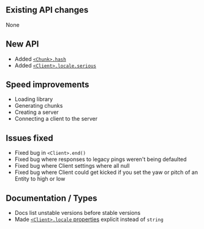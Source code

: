 ## Existing API changes
None

## New API
* Added [`<Chunk>.hash`](https://oscarnow.github.io/minecraft-server/1.2.0/classes/Chunk#hash)
* Added [`<Client>.locale.serious`](https://oscarnow.github.io/minecraft-server/1.2.0/classes/Client#locale)

## Speed improvements
* Loading library
* Generating chunks
* Creating a server
* Connecting a client to the server

## Issues fixed
* Fixed bug in `<Client>.end()`
* Fixed bug where responses to legacy pings weren't being defaulted
* Fixed bug where Client settings where all null
* Fixed bug where Client could get kicked if you set the yaw or pitch of an Entity to high or low

## Documentation / Types
* Docs list unstable versions before stable versions
* Made [`<Client>.locale` properties](https://oscarnow.github.io/minecraft-server/1.20/classes/Client#locale) explicit instead of `string`